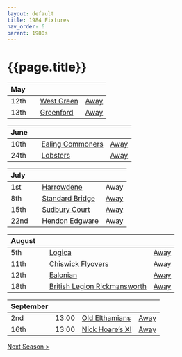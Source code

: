 ```yaml
---
layout: default
title: 1984 Fixtures
nav_order: 6
parent: 1980s
---
```


# {{page.title}}

| May |  |  |  |
|:---|:---|:---|:---|
| 12th |  | [West Green](west-green) | [Away](https://goo.gl/maps/RuqU3SDAXZkYVKds6) |
| 13th |  | [Greenford](greenford) | [Away](https://goo.gl/maps/KSqR2KXpRxmpCBPi8) |

| June |  |  |  |
|:---|:---|:---|:---|
| 10th |  | [Ealing Commoners](ealing-commoners) | [Away]() |
| 24th |  | [Lobsters](lobsters) | [Away](https://goo.gl/maps/NPBTGjsXm9dr1DBW6) |

| July |  |  |  |
|:---|:---|:---|:---|
| 1st |  | [Harrowdene](harrowdene) | Away |
| 8th |  | [Standard Bridge](standard-bridge) | [Away](https://goo.gl/maps/G6cubBmpvEdgcr4aA) |
| 15th |  | [Sudbury Court](sudbury-court) | [Away](https://goo.gl/maps/V8bczaHKx4hTtsf96) |
| 22nd |  | [Hendon Edgware](hendon-edgware) | [Away](https://goo.gl/maps/GXV5pevaYGgK6Xqj6) |

| August |  |  |  |
|:---|:---|:---|:---|
| 5th |  | [Logica](logica) | [Away](https://goo.gl/maps/Fx66VqDovzYn2pBCA) |
| 11th |  | [Chiswick Flyovers](chiswick-flyovers) | [Away](https://goo.gl/maps/Mt3bL7Dhjy9wFKXh8) |
| 12th |  | [Ealonian](ealonian) | [Away](https://goo.gl/maps/PsUYWdT94Y2EWxa16) |
| 18th |  | [British Legion Rickmansworth](british-legion-rickmansworth) | [Away](https://goo.gl/maps/AkWQUyHTgkJh5kPcA) |

| September |  |  |  |
|:---|:---|:---|:---|
| 2nd | 13:00 | [Old Elthamians](old-elthamians) | [Away](https://goo.gl/maps/AkWQUyHTgkJh5kPcA) |
| 16th | 13:00 | [Nick Hoare’s XI](nick-hoares-xi) | [Away](https://goo.gl/maps/XPCpKbfekbj44GJR7) |

[Next Season >](1985)